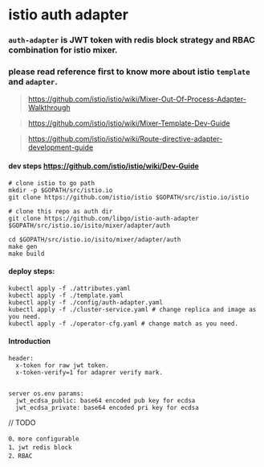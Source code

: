 # istio auth adapter

### `auth-adapter` is JWT token with redis block strategy and RBAC combination for istio mixer.

### please read reference first to know more about istio `template` and `adapter`.
>  https://github.com/istio/istio/wiki/Mixer-Out-Of-Process-Adapter-Walkthrough

>  https://github.com/istio/istio/wiki/Mixer-Template-Dev-Guide

>  https://github.com/istio/istio/wiki/Route-directive-adapter-development-guide

#### dev steps https://github.com/istio/istio/wiki/Dev-Guide
```
# clone istio to go path
mkdir -p $GOPATH/src/istio.io
git clone https://github.com/istio/istio $GOPATH/src/istio.io/istio

# clone this repo as auth dir
git clone https://github.com/libgo/istio-auth-adapter $GOPATH/src/istio.io/isito/mixer/adapter/auth

cd $GOPATH/src/istio.io/isito/mixer/adapter/auth
make gen
make build
```

#### deploy steps:
```
kubectl apply -f ./attributes.yaml
kubectl apply -f ./template.yaml
kubectl apply -f ./config/auth-adapter.yaml
kubectl apply -f ./cluster-service.yaml # change replica and image as you need.
kubectl apply -f ./operator-cfg.yaml # change match as you need.
```

#### Introduction
```
header:
  x-token for raw jwt token.
  x-token-verify=1 for adaprer verify mark.


server os.env params:
  jwt_ecdsa_public: base64 encoded pub key for ecdsa
  jwt_ecdsa_private: base64 encoded pri key for ecdsa
```

// TODO
```
0、more configurable
1、jwt redis block
2、RBAC
```
